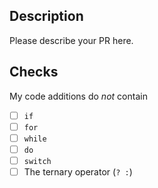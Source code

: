 ## Description

Please describe your PR here.

## Checks

My code additions do *not* contain

- [ ] `if`
- [ ] `for`
- [ ] `while`
- [ ] `do`
- [ ] `switch`
- [ ] The ternary operator (`? :`)
